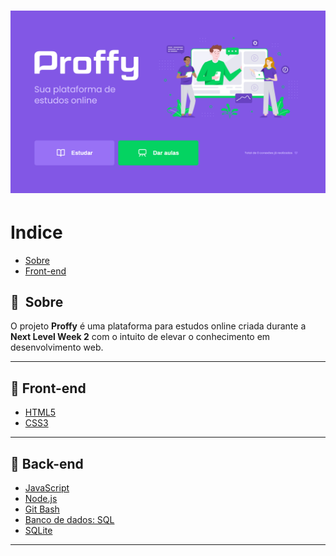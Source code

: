 <h1 align="center">
    <img src="/public/images/Proffy.png">
</h1>

# Indice

- [Sobre](#-sobre)
- [Front-end](#-Front-end)

## 🔖&nbsp; Sobre

O projeto **Proffy** é uma plataforma para estudos online criada durante a **Next Level Week 2** com o intuito de elevar o conhecimento em desenvolvimento web.

---

## 🚀 Front-end

- [HTML5](www.w3schools.com/html/)
- [CSS3](https://www.w3schools.com/css/)

---

## 🚀 Back-end

- [JavaScript](https://developer.mozilla.org/pt-BR/docs/Aprender/JavaScript)
- [Node.js](https://nodejs.org)
- [Git Bash](https://gitforwindows.org)
- [Banco de dados: SQL](https://pt.wikipedia.org/wiki/SQL)
- [SQLite](https://www.sqlite.org/index.html)

---
